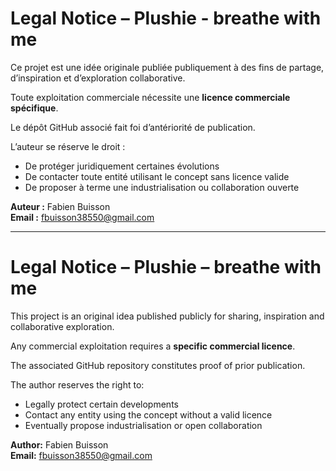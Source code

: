 # Legal Notice – Plushie - breathe with me

Ce projet est une idée originale publiée publiquement à des fins de partage, d’inspiration et d’exploration collaborative.

Toute exploitation commerciale nécessite une **licence commerciale spécifique**.

Le dépôt GitHub associé fait foi d’antériorité de publication.

L’auteur se réserve le droit :
- De protéger juridiquement certaines évolutions
- De contacter toute entité utilisant le concept sans licence valide
- De proposer à terme une industrialisation ou collaboration ouverte

**Auteur :** Fabien Buisson  
**Email :** fbuisson38550@gmail.com

---

# Legal Notice – Plushie – breathe with me

This project is an original idea published publicly for sharing, inspiration and collaborative exploration.

Any commercial exploitation requires a **specific commercial licence**.

The associated GitHub repository constitutes proof of prior publication.

The author reserves the right to:
- Legally protect certain developments
- Contact any entity using the concept without a valid licence
- Eventually propose industrialisation or open collaboration

**Author:** Fabien Buisson  
**Email:** fbuisson38550@gmail.com
